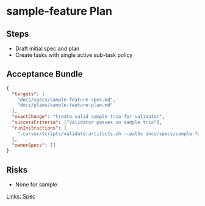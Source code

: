 # sample-feature Plan

## Steps

- Draft initial spec and plan
- Create tasks with single active sub-task policy

## Acceptance Bundle

```json
{
  "targets": [
    "docs/specs/sample-feature-spec.md",
    "docs/plans/sample-feature-plan.md"
  ],
  "exactChange": "Create valid sample trio for validator",
  "successCriteria": ["Validator passes on sample trio"],
  "runInstructions": [
    ".cursor/scripts/validate-artifacts.sh --paths docs/specs/sample-feature-spec.md,docs/plans/sample-feature-plan.md"
  ],
  "ownerSpecs": []
}
```

## Risks

- None for sample

[Links: Spec](../specs/sample-feature-spec.md)
